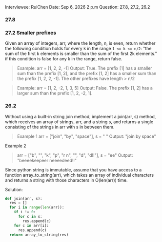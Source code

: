 Interviewee: RuiChen
Date: Sep 6, 2026 2 p.m
Question: 27.8, 27.2, 26.2

### 27.8

### 27.2 Smaller prefixes
Given an array of integers, arr, where the length, n, is even, return whether the following condition holds for every k in the range 
`1 <= k <= n/2`: "the sum of the first k elements is smaller than the sum of the first 2k elements." if this condition is false for any k in the range, return false.

> Example: arr = [1, 2, 2, -1]
> Output: True. The prefix [1] has a smaller sum than the prefix [1, 2], and the prefix [1, 2] has a smaller sum than the prefix [1, 2, 2, -1]. The other prefixes have length > n/2

> Example: arr = [1, 2, -2, 1, 3, 5]
> Output: False. The prefix [1, 2] has a larger sum than the prefix [1, 2, -2, 1].


### 26.2
Without using a built-in string join method, implement a join(arr, s) method, which receives an array of strings, arr, and a string s, and returns a single consisting of the strings in arr with s in between them.
> Example 1
> arr = ["join", "by", "space"], s = " "
> Output: "join by space"

Example 2
> arr = ["b", "", "k", "p", "r n", "", "d", "d!!"], s = "ee"
> Output: "beeeekeepeer neeeedeed!!"

Since python string is immutable, assume that you have access to a function array_to_string(arr), which takes an array of individual characters and returns a string with those characters in O(len(arr)) time.

Solution:
```python
def join(arr, s):
  res = []
  for i in range(len(arr)):
    if i != 0:
	  for c in s:
        res.append(c)
    for c in arr[i]:
      res.append(c)
  return array_to_string(res)
```